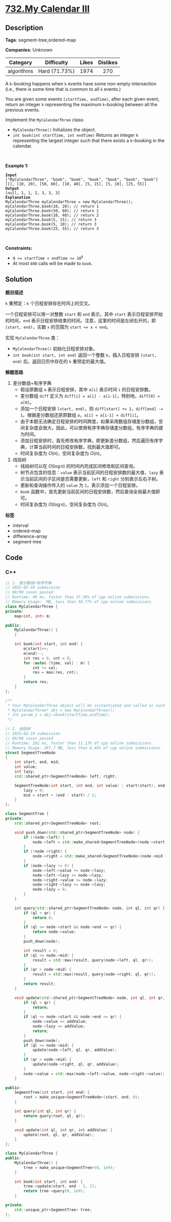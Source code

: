 # [732.My Calendar III](https://leetcode.com/problems/my-calendar-iii/description/)

## Description

**Tags**: segment-tree,ordered-map

**Companies**: Unknown

|  Category  |  Difficulty   | Likes | Dislikes |
| :--------: | :-----------: | :---: | :------: |
| algorithms | Hard (71.73%) | 1974  |   270    |


<p>A <code>k</code>-booking happens when <code>k</code> events have some non-empty intersection (i.e., there is some time that is common to all <code>k</code> events.)</p>
<p>You are given some events <code>[startTime, endTime)</code>, after each given event, return an integer <code>k</code> representing the maximum <code>k</code>-booking between all the previous events.</p>
<p>Implement the <code>MyCalendarThree</code> class:</p>
<ul>
  <li><code>MyCalendarThree()</code> Initializes the object.</li>
  <li><code>int book(int startTime, int endTime)</code> Returns an integer <code>k</code> representing the largest integer such that there exists a <code>k</code>-booking in the calendar.</li>
</ul>
<p>&nbsp;</p>
<p><strong class="example">Example 1:</strong></p>
<pre><code><strong>Input</strong>
[&quot;MyCalendarThree&quot;, &quot;book&quot;, &quot;book&quot;, &quot;book&quot;, &quot;book&quot;, &quot;book&quot;, &quot;book&quot;]
[[], [10, 20], [50, 60], [10, 40], [5, 15], [5, 10], [25, 55]]
<strong>Output</strong>
[null, 1, 1, 2, 3, 3, 3]
<strong>Explanation</strong>
MyCalendarThree myCalendarThree = new MyCalendarThree();
myCalendarThree.book(10, 20); // return 1
myCalendarThree.book(50, 60); // return 1
myCalendarThree.book(10, 40); // return 2
myCalendarThree.book(5, 15); // return 3
myCalendarThree.book(5, 10); // return 3
myCalendarThree.book(25, 55); // return 3</code></pre>
<p>&nbsp;</p>
<p><strong>Constraints:</strong></p>
<ul>
  <li><code>0 &lt;= startTime &lt; endTime &lt;= 10<sup>9</sup></code></li>
  <li>At most <code>400</code> calls will be made to <code>book</code>.</li>
</ul>

## Solution

**题目描述**

`k` 重预定：`k` 个日程安排存在时间上的交叉。

一个日程安排可以用一对整数 `start` 和 `end` 表示，其中 `start` 表示日程安排开始的时间，`end` 表示日程安排结束的时间。注意，这里的时间是左闭右开的，即 `[start, end)`，实数 `x` 的范围为 `start <= x < end`。

实现 `MyCalendarThree` 类：

- `MyCalendarThree()` 初始化日程安排对象。
- `int book(int start, int end)` 返回一个整数 `k`，插入日程安排 `[start, end)` 后，返回日历中存在的 `k` 重预定的最大值。

**解题思路**

1. 差分数组+有序字典
   - 假设原数组 `a` 表示日程安排，其中 `a[i]` 表示时间 `i` 的日程安排数。
   - 差分数组 `diff` 定义为 `diff[i] = a[i] - a[i-1]`，特别地，`diff[0] = a[0]`。
   - 添加一个日程安排 `[start, end)`，则 `diff[start] += 1`，`diff[end] -= 1`。根据差分数组还原原数组 `a`，`a[i] = a[i-1] + diff[i]`。
   - 由于本题无法确定日程安排的时间跨度，如果采用数组存储差分数组，空间复杂度会很大。因此，可以使用有序字典存储差分数组，有序字典的键为时间。
   - 添加日程安排时，首先修改有序字典，即更新差分数组，然后遍历有序字典，计算当前时间的日程安排数，找到最大值即可。
   - 时间复杂度为 $O(n)$，空间复杂度为 $O(n)$。
2. 线段树
   - 线段树可以在 $O(\log n)$ 的时间内完成区间修改和区间查询。
   - 树节点包含的信息：`value` 表示当前区间的日程安排数的最大值，`lazy` 表示当前区间的子区间是否需要更新，`left` 和 `right` 分别表示左右子树。
   - 更新和查询操作传入的 `value` 为 `1`，表示添加一个日程安排。
   - `book` 函数中，首先更新当前区间的日程安排数，然后查询全局最大值即可。
   - 时间复杂度为 $O(\log n)$，空间复杂度为 $O(n)$。

**标签**

- interval
- ordered-map
- difference-array
- segment-tree

<!-- code start -->
## Code

### C++

```cpp
// 1. 差分数组+有序字典
// 2025-02-19 submission
// 98/98 cases passed
// Runtime: 49 ms, faster than 37.58% of cpp online submissions.
// Memory Usage:  MB, less than 56.77% of cpp online submissions.
class MyCalendarThree {
private:
    map<int, int> m;

public:
    MyCalendarThree() {
    }

    int book(int start, int end) {
        m[start]++;
        m[end]--;
        int res = 0, cnt = 0;
        for (auto& [time, val] : m) {
            cnt += val;
            res = max(res, cnt);
        }
        return res;
    }
};

/**
 * Your MyCalendarThree object will be instantiated and called as such:
 * MyCalendarThree* obj = new MyCalendarThree();
 * int param_1 = obj->book(startTime,endTime);
 */
```

```cpp
// 2. 线段树
// 2025-02-19 submission
// 98/98 cases passed
// Runtime: 281 ms, faster than 11.13% of cpp online submissions.
// Memory Usage: 297.7 MB, less than 6.45% of cpp online submissions.
struct SegmentTreeNode
{
    int start, end, mid;
    int value;
    int lazy;
    std::shared_ptr<SegmentTreeNode> left, right;

    SegmentTreeNode(int start, int end, int value) : start(start), end(end), value(value) {
        lazy = 0;
        mid = start + (end - start) / 2;
    }
};

class SegmentTree {
private:
    std::shared_ptr<SegmentTreeNode> root;

    void push_down(std::shared_ptr<SegmentTreeNode> node) {
        if (!node->left) {
            node->left = std::make_shared<SegmentTreeNode>(node->start, node->mid, 0);
        }
        if (!node->right) {
            node->right = std::make_shared<SegmentTreeNode>(node->mid + 1, node->end, 0);
        }
        if (node->lazy != 0) {
            node->left->value += node->lazy;
            node->left->lazy += node->lazy;
            node->right->value += node->lazy;
            node->right->lazy += node->lazy;
            node->lazy = 0;
        }
    }

    int query(std::shared_ptr<SegmentTreeNode> node, int ql, int qr) {
        if (ql > qr) {
            return 0;
        }
        if (ql <= node->start && node->end <= qr) {
            return node->value;
        }
        push_down(node);

        int result = 0;
        if (ql <= node->mid) {
            result = std::max(result, query(node->left, ql, qr));
        }
        if (qr > node->mid) {
            result = std::max(result, query(node->right, ql, qr));
        }
        return result;
    }

    void update(std::shared_ptr<SegmentTreeNode> node, int ql, int qr, int addValue) {
        if (ql > qr) {
            return;
        }
        if (ql <= node->start && node->end <= qr) {
            node->value += addValue;
            node->lazy += addValue;
            return;
        }
        push_down(node);
        if (ql <= node->mid) {
            update(node->left, ql, qr, addValue);
        }
        if (qr > node->mid) {
            update(node->right, ql, qr, addValue);
        }
        node->value = std::max(node->left->value, node->right->value);
    }

public:
    SegmentTree(int start, int end) {
        root = make_unique<SegmentTreeNode>(start, end, 0);
    }

    int query(int ql, int qr) {
        return query(root, ql, qr);
    }

    void update(int ql, int qr, int addValue) {
        update(root, ql, qr, addValue);
    }
};

class MyCalendarThree {
public:
    MyCalendarThree() {
        tree = make_unique<SegmentTree>(0, 1e9);
    }

    int book(int start, int end) {
        tree->update(start, end - 1, 1);
        return tree->query(0, 1e9);
    }

private:
    std::unique_ptr<SegmentTree> tree;
};
```

<!-- code end -->
